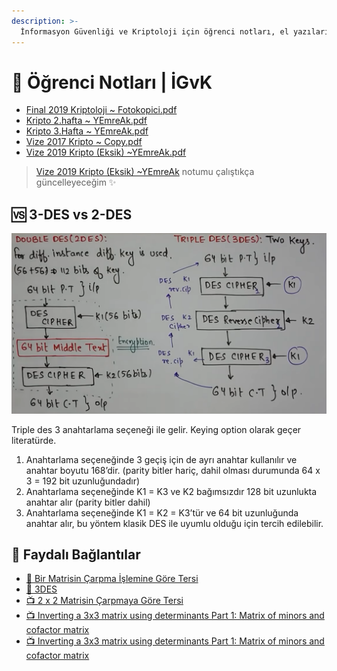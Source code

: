 ```yaml
---
description: >-
  İnformasyon Güvenliği ve Kriptoloji için öğrenci notları, el yazıları, tutulmuş veya alınmış notlar
---
```


# 📕 Öğrenci Notları \| İGvK

<!--YPackage.YGitbookIntegration-tarafından-otomatik-oluşturulmuştur-->

- [Final 2019 Kriptoloji ~ Fotokopici.pdf](Final%202019%20Kriptoloji%20~%20Fotokopici.pdf)
- [Kripto 2.hafta ~ YEmreAk.pdf](Kripto%202.hafta%20~%20YEmreAk.pdf)
- [Kripto 3.Hafta ~ YEmreAk.pdf](Kripto%203.Hafta%20~%20YEmreAk.pdf)
- [Vize 2017 Kripto ~ Copy.pdf](Vize%202017%20Kripto%20~%20Copy.pdf)
- [Vize 2019 Kripto (Eksik) ~YEmreAk.pdf](Vize%202019%20Kripto%20%28Eksik%29%20~YEmreAk.pdf)

<!--YPackage.YGitbookIntegration-tarafından-otomatik-oluşturulmuştur-->

> [Vize 2019 Kripto (Eksik) ~YEmreAk](./2019%20Vize%20Kripto%20%28Eksik%29%20~YEmreAk.pdf) notumu çalıştıkça güncelleyeceğim ✨

## 🆚 3-DES vs 2-DES

![](../../../res/3_2_des.png)

Triple des 3 anahtarlama seçeneği ile gelir. Keying option olarak geçer literatürde.
1. Anahtarlama seçeneğinde 3 geçiş için de ayrı anahtar kullanılır ve anahtar boyutu 168’dir. (parity bitler hariç, dahil olması durumunda 64 x 3 = 192 bit uzunluğundadır)
2. Anahtarlama seçeneğinde K1 = K3 ve K2 bağımsızdır 128 bit uzunlukta anahtar alır (parity bitler dahil)
3. Anahtarlama seçeneğinde K1 = K2 = K3’tür ve 64 bit uzunluğunda anahtar alır, bu yöntem klasik DES ile uyumlu olduğu için tercih edilebilir.

## 🔗 Faydalı Bağlantılar

- [📜 Bir Matrisin Çarpma İşlemine Göre Tersi](https://www.bilgicik.com/yazi/bir-matrisin-carpma-islemine-gore-tersi/)
- [📜 3DES](http://bilgisayarkavramlari.sadievrenseker.com/2008/03/13/uclu-des-triple-des/)
- [📺 2 x 2 Matrisin Çarpmaya Göre Tersi](https://www.khanacademy.org.tr/matematik/kalkulus-oncesi/matrisler/bir-matrisin-determinantini-kullanarak-tersini-bulma/2x2-matrisin-tersi/3267)
- [📺 Inverting a 3x3 matrix using determinants Part 1: Matrix of minors and cofactor matrix](https://www.khanacademy.org/math/algebra-home/alg-matrices/alg-determinants-and-inverses-of-large-matrices/v/inverting-3x3-part-1-calculating-matrix-of-minors-and-cofactor-matrix)
- [📺 Inverting a 3x3 matrix using determinants Part 1: Matrix of minors and cofactor matrix](https://www.khanacademy.org/math/algebra-home/alg-matrices/alg-determinants-and-inverses-of-large-matrices/v/inverting-3x3-part-2-determinant-and-adjugate-of-a-matrix)
